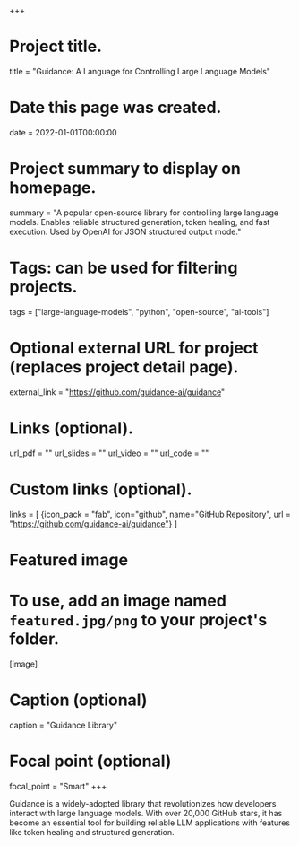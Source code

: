 +++
# Project title.
title = "Guidance: A Language for Controlling Large Language Models"

# Date this page was created.
date = 2022-01-01T00:00:00

# Project summary to display on homepage.
summary = "A popular open-source library for controlling large language models. Enables reliable structured generation, token healing, and fast execution. Used by OpenAI for JSON structured output mode."

# Tags: can be used for filtering projects.
tags = ["large-language-models", "python", "open-source", "ai-tools"]

# Optional external URL for project (replaces project detail page).
external_link = "https://github.com/guidance-ai/guidance"

# Links (optional).
url_pdf = ""
url_slides = ""
url_video = ""
url_code = ""

# Custom links (optional).
links = [
  {icon_pack = "fab", icon="github", name="GitHub Repository", url = "https://github.com/guidance-ai/guidance"}
]

# Featured image
# To use, add an image named `featured.jpg/png` to your project's folder. 
[image]
  # Caption (optional)
  caption = "Guidance Library"
  
  # Focal point (optional)
  focal_point = "Smart"
+++

Guidance is a widely-adopted library that revolutionizes how developers interact with large language models. With over 20,000 GitHub stars, it has become an essential tool for building reliable LLM applications with features like token healing and structured generation. 